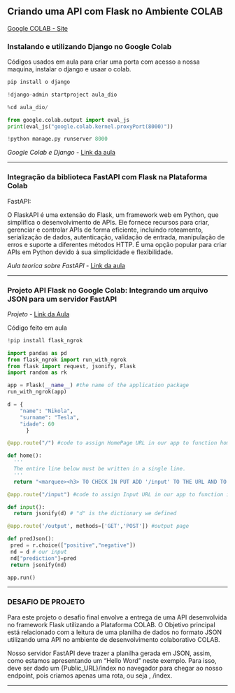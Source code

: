 ## Criando uma API com Flask no Ambiente COLAB

[Google COLAB - Site](https://colab.research.google.com)


### Instalando e utilizando Django no Google Colab

Códigos usados em aula para criar uma porta com acesso a nossa maquina, instalar o django e usaar o colab.

~~~py
pip install o django

!django-admin startproject aula_dio

%cd aula_dio/

from google.colab.output import eval_js
print(eval_js("google.colab.kernel.proxyPort(8000)"))

!python manage.py runserver 8000
~~~

*Google Colab e Django* - [Link da aula](https://colab.research.google.com/drive/1LdczuS0VO8bEQBxkc4F31Ow1GSp6_Uyj)


---

### Integração da biblioteca FastAPI com Flask na Plataforma Colab

FastAPI:

O FlaskAPI é uma extensão do Flask, um framework web em Python, que simplifica o desenvolvimento de APIs. Ele fornece recursos para criar, gerenciar e controlar APIs de forma eficiente, incluindo roteamento, serialização de dados, autenticação, validação de entrada, manipulação de erros e suporte a diferentes métodos HTTP. É uma opção popular para criar APIs em Python devido à sua simplicidade e flexibilidade.

*Aula teorica sobre FastAPI* - [Link da aula](https://colab.research.google.com/drive/1eJLK11jRcHJdVB0-K0eHxgI73NdFxyW3)

---

### Projeto API Flask no Google Colab: Integrando um arquivo JSON para um servidor FastAPI

*Projeto* - [Link da Aula](https://colab.research.google.com/drive/1g2hsz6uy753AJlSORImhYu_stt69twsP)

Código feito em aula

~~~py
!pip install flask_ngrok

import pandas as pd
from flask_ngrok import run_with_ngrok
from flask import request, jsonify, Flask
import random as rk

app = Flask(__name__) #the name of the application package
run_with_ngrok(app) 

d = {
    "name": "Nikola", 
    "surname": "Tesla", 
    "idade": 60
      }

@app.route("/") #code to assign HomePage URL in our app to function home.

def home():
  '''
  The entire line below must be written in a single line.
  '''
  return "<marquee><h3> TO CHECK IN PUT ADD '/input' TO THE URL AND TO CHECK OUT PUT ADD '/output' TO THE URL.</h3></marquee>"

@app.route("/input") #code to assign Input URL in our app to function input.

def input():
  return jsonify(d) # "d" is the dictionary we defined

@app.route('/output', methods=['GET','POST']) #output page

def predJson():
 pred = r.choice(["positive","negative"])
 nd = d # our input
 nd["prediction"]=pred
 return jsonify(nd)

app.run()

~~~

---

### DESAFIO DE PROJETO

Para este projeto o desafio final envolve a entrega de uma API desenvolvida no framework Flask utilizando a Plataforma COLAB. O Objetivo principal está relacionado com a leitura de uma planilha de dados no formato JSON utilizando uma API no ambiente de desenvolvimento colaborativo COLAB.

Nosso servidor FastAPI deve trazer a planilha gerada em JSON, assim, como estamos apresentando um “Hello Word” neste exemplo. Para isso, deve ser dado um {Public_URL}/index no navegador para chegar ao nosso endpoint, pois criamos apenas uma rota, ou seja , /index.

---
